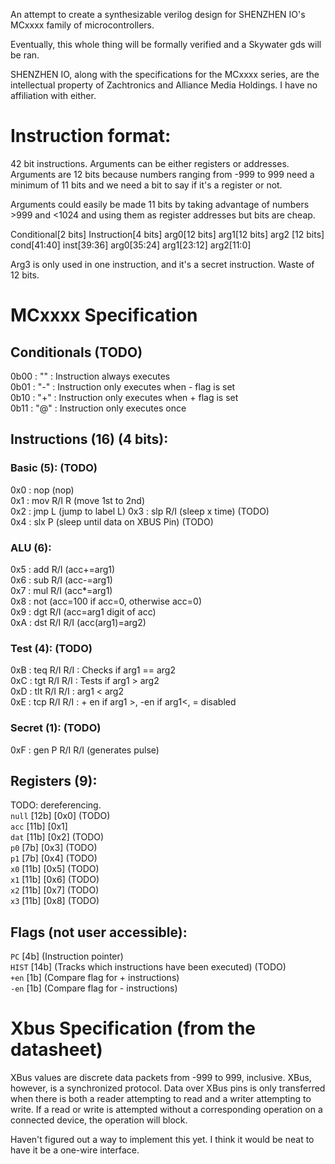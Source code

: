 An attempt to create a synthesizable verilog design for SHENZHEN IO's MCxxxx family of microcontrollers.

Eventually, this whole thing will be formally verified and a Skywater gds will be ran.

SHENZHEN IO, along with the specifications for the MCxxxx series, are the intellectual property of Zachtronics and Alliance Media Holdings. I have no affiliation with either.

# Instruction format:
42 bit instructions. Arguments can be either registers or addresses. Arguments are 12 bits because numbers ranging from -999 to 999 need a minimum of 11 bits and we need a bit to say if it's a register or not.

Arguments could easily be made 11 bits by taking advantage of numbers >999 and <1024 and using them as register addresses but bits are cheap.

Conditional[2 bits] Instruction[4 bits] arg0[12 bits] arg1[12 bits] arg2 [12 bits]  
cond[41:40] inst[39:36] arg0[35:24] arg1[23:12] arg2[11:0]

Arg3 is only used in one instruction, and it's a secret instruction. Waste of 12 bits.

# MCxxxx Specification
## Conditionals  (TODO)
0b00 : "" : Instruction always executes  
0b01 : "-" : Instruction only executes when - flag is set  
0b10 : "+" : Instruction only executes when + flag is set  
0b11 : "@" : Instruction only executes once  
## Instructions (16) (4 bits):
### Basic (5): (TODO)
0x0 : nop 		(nop)  
0x1 : mov R/I R	(move 1st to 2nd)  
0x2 : jmp L		(jump to label L) 
0x3 : slp R/I	(sleep x time)  (TODO)  
0x4 : slx P		(sleep until data on XBUS Pin)  (TODO)  
### ALU (6):  
0x5 : add R/I		(acc+=arg1)  
0x6 : sub R/I		(acc-=arg1)  
0x7 : mul R/I		(acc*=arg1)  
0x8 : not			(acc=100 if acc=0, otherwise acc=0)  
0x9 : dgt R/I		(acc=arg1 digit of acc)  
0xA : dst R/I R/I	(acc(arg1)=arg2)
### Test (4): (TODO)  
0xB : teq R/I R/I	: Checks if arg1 == arg2  
0xC : tgt R/I R/I	: Tests if arg1 > arg2  
0xD : tlt R/I R/I : arg1 < arg2  
0xE : tcp R/I R/I : + en if arg1 >, -en if arg1<, = disabled  
### Secret (1):  (TODO)  
0xF : gen P R/I R/I (generates pulse)  

## Registers (9):
TODO: dereferencing.  
`null` [12b] [0x0] (TODO)  
`acc` [11b]  [0x1]  
`dat` [11b]  [0x2] (TODO)  
`p0` [7b] [0x3] (TODO)  
`p1` [7b] [0x4] (TODO)  
`x0` [11b] [0x5] (TODO)  
`x1` [11b] [0x6] (TODO)  
`x2` [11b] [0x7] (TODO)  
`x3` [11b] [0x8] (TODO)  
  
## Flags (not user accessible):  
`PC` [4b] (Instruction pointer)  
`HIST` [14b] (Tracks which instructions have been executed)  (TODO)  
`+en` [1b] (Compare flag for + instructions)  
`-en` [1b] (Compare flag for - instructions)  

# Xbus Specification (from the datasheet)
XBus values are discrete data packets from -999 to 999, inclusive. XBus, however, is a synchronized protocol. Data over XBus pins is only transferred when there is both a reader attempting to read and a writer attempting to write. If a read or write is attempted without a corresponding operation on a connected device, the operation will block.

Haven't figured out a way to implement this yet. I think it would be neat to have it be a one-wire interface.
